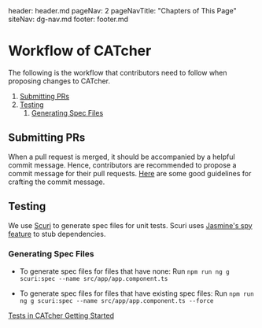 <frontmatter>
  header: header.md
  pageNav: 2
  pageNavTitle: "Chapters of This Page"
  siteNav: dg-nav.md
  footer: footer.md
</frontmatter>

# Workflow of CATcher

The following is the workflow that contributors need to follow when proposing changes to CATcher.

1. [Submitting PRs](#submitting-prs)
2. [Testing](#testing)
    1. [Generating Spec Files](#generating-spec-files)

## Submitting PRs

When a pull request is merged, it should be accompanied by a helpful commit message. Hence, contributors are recommended to propose a commit message for their pull requests.
[Here](https://oss-generic.github.io/process/docs/FormatsAndConventions.html#commit-message) are
some good guidelines for crafting the commit message.

## Testing

We use [Scuri](https://github.com/gparlakov/scuri) to generate spec files for unit tests.
Scuri uses [Jasmine's spy feature](https://jasmine.github.io/2.0/introduction.html#section-Spies) to stub dependencies.

### Generating Spec Files

- To generate spec files for files that have none:
    Run `npm run ng g scuri:spec --name src/app/app.component.ts`

- To generate spec files for files that have existing spec files:
    Run `npm run ng g scuri:spec --name src/app/app.component.ts --force`


<div class="clearfix">
  <p>
    <span class="float-left">
      <a class="btn btn-light" href="{{ baseUrl }}/dg/tests.html">
        <span aria-hidden="true" class="far fa-arrow-alt-circle-left"></span>
        <span> Tests in CATcher </span>
      </a>
    </span>
    <span class="float-right">
      <a class="btn btn-light" href="{{ baseUrl }}/dg/getting-started.html">
        <span> Getting Started </span>
        <span aria-hidden="true" class="far fa-arrow-alt-circle-right"></span>
      </a>
    </span>
  </p>
</div>
<br/>